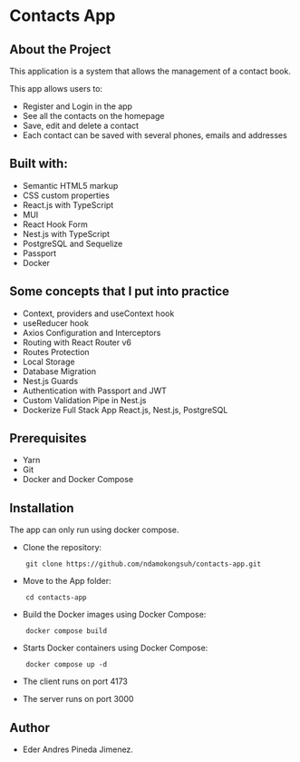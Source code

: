 # Contacts App

## About the Project

This application is a system that allows the management of a contact book.

This app allows users to:

- Register and Login in the app
- See all the contacts on the homepage
- Save, edit and delete a contact
- Each contact can be saved with several phones, emails and addresses

## Built with:

- Semantic HTML5 markup
- CSS custom properties
- React.js with TypeScript 
- MUI
- React Hook Form
- Nest.js with TypeScript
- PostgreSQL and Sequelize
- Passport 
- Docker

## Some concepts that I put into practice

- Context, providers and useContext hook
- useReducer hook
- Axios Configuration and Interceptors
- Routing with React Router v6
- Routes Protection
- Local Storage
- Database Migration
- Nest.js Guards
- Authentication with Passport and JWT
- Custom Validation Pipe in Nest.js
- Dockerize Full Stack App React.js, Nest.js, PostgreSQL 

## Prerequisites

- Yarn
- Git
- Docker and Docker Compose

## Installation

The app can only run using docker compose.

- Clone the repository: 

```
    git clone https://github.com/ndamokongsuh/contacts-app.git
```

- Move to the App folder:

```
    cd contacts-app
```

- Build the Docker images using Docker Compose:

```
    docker compose build
```

- Starts Docker containers using Docker Compose:

```
    docker compose up -d
```

- The client runs on port 4173

- The server runs on port 3000

## Author

- Eder Andres Pineda Jimenez.